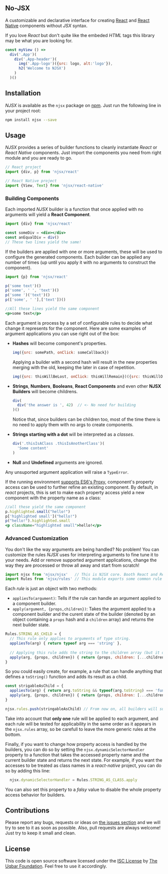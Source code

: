 No-JSX
------

A customizable and declarative interface for creating [React](https://facebook.github.io/react/) and [React Native](https://facebook.github.io/react-native/) components without *JSX* syntax.

If you love *React* but don't quite like the embeded *HTML* tags this library may be what you are looking for.

```js
const myView () =>
  div('.App')(
    div('.App-header')(
      img('.App-logo')({src: logo, alt:'logo'}),
      h2('Welcome to NJSX')
    )
  )()
```

## Installation

*NJSX* is available as the `njsx` package on [npm](https://www.npmjs.com/njsx). Just run the following line in your project root:

```bash
npm install njsx --save
```

## Usage

*NJSX* provides a series of builder functions to cleanly instantiate *React* or *React Native* components. Just import the components you need from right module and you are ready to go.

```js
// React project
import {div, p} from 'njsx/react'

// React Native project
import {View, Text} from 'njsx/react-native'
```


### Building Components

Each imported *NJSX* builder is a function that once applied with no arguments will yield a **React Component**.

```jsx
import {div} from 'njsx/react'

const someDiv = <div></div>
const anEqualDiv = div()
// These two lines yield the same!
```

If the builders are applied with one or more arguments, these will be used to configure the generated components. Each builder can be applied any number of times (up until you apply it with no arguments to construct the component).

```jsx
import {p} from 'njsx/react'

p('some text')()
p('some', ' ', 'text')()
p('some ')('text')()
p(['some', ' '],['text'])()

//All these lines yield the same component
<p>some text</p>
```

Each argument is process by a set of configurable rules to decide what change it represents for the component. Here are some examples of argument applications you can use right out of the box:

  - **Hashes** will become component's properties.

    ```js
    img({src: somePath, onClick: someCallback})
    ```

    Applying a builder with a second hash will result in the new properties merging with the old, keeping the later in case of repetition.

    ```js
    img({src: thisWillBeLost, onClick: thisWillRemain})({src: thisWillOverrideThePreviousPath})
    ```

  - **Strings**, **Numbers**, **Booleans**, **React Components** and even other **NJSX Builders** will become childrens.

    ```js
    div(
      div('the answer is ', 42)  // <- No need for building
    )()
    ```

    Notice that, since builders can be children too, most of the time there is no need to apply them with no args to create components.

  - **Strings starting with a dot** will be interpreted as a *classes*.

    ```jsx
    div('.thisIsAClass .thisIsAnotherClass')(
      'Some content'
    )
    ```

  - **Null** and **Undefined** arguments are ignored.


Any unsuported argument application will raise a `TypeError`.


If the running environment [supports ES6's Proxy](https://kangax.github.io/compat-table/es6/#test-Proxy), component's property access can be used to further refine an existing component. By default, in *react* projects, this is set to make each property access yield a new component with the property name as a class:

```jsx
//all these yield the same component
p.highlighted.small("hello!")
p['highlighted small']("hello!")
p("hello!").highlighted.small
<p className="highlighted small">hello!</p>
```


### Advanced Customization

You don't like the way arguments are being handled? No problem! You can customize the rules *NJSX* uses for interpreting arguments to fine tune it to your needs. Add or remove supported argument applications, change the way they are processed or throw all away and start from scratch!

```js
import njsx from 'njsx/njsx'   // This is NJSX core. Booth React and ReactNative use it to define their builders.
import Rules from 'njsx/rules' // This module exports some common rule examples.
```

Each *rule* is just an object with two methods:
  - `appliesTo(argument)`: Tells if the rule can handle an argument applied to a component builder.
  - `apply(argument, {props,children})`: Takes the argument applied to a component builder and the curent state of the builder (denoted by an object containing a `props` hash and a `children` array) and returns the next builder state.

```js
Rules.STRING_AS_CHILD = {
  // This rule only applies to arguments of type string.
  appliesTo(arg) { return typeof arg === 'string' },
  
  // Applying this rule adds the string to the children array (but it doesn't change the properties).
  apply(arg, {props, children}) { return {props, children: [...children, arg] }}
}
```

So you could easily create, for example, a rule that can handle anything that defines a `toString()` function and adds its result as a child.

```js
const strigableAsChild = {
  appliesTo(arg) { return arg.toString && typeof(arg.toString) === 'function' },
  apply(arg, {props, children}) { return {props, children: [...children, arg.toString()] }}
}

njsx.rules.push(stringableAsChild) // From now on, all builders will support this rule.
```

Take into account that **only one** rule will be applied to each argument, and each rule will be tested for applicability in the same order as it appears in the `njsx.rules` array, so be carefull to leave the more generic rules at the bottom.

Finally, if you want to change how property access is handled by the builders, you can do so by setting the `njsx.dynamicSelectorHandler` property to a function that takes the accessed property name and the current builder state and returns the next state. For example, if you want the accesses to be treated as class names in a *react-native* project, you can do so by adding this line:

```js
  njsx.dynamicSelectorHandler = Rules.STRING_AS_CLASS.apply
```

You can also set this property to a *falsy* value to disable the whole property access behavior for builders.


## Contributions

Please report any bugs, requests or ideas on [the issues section](https://github.com/uqbar-project/njsx/issues) and we will try to see to it as soon as possible.
Also, pull requests are always welcome! Just try to keep it small and clean.


## License

This code is open source software licensed under the [ISC License](https://opensource.org/licenses/ISC) by [The Uqbar Foundation](http://www.uqbar-project.org/). Feel free to use it accordingly.
